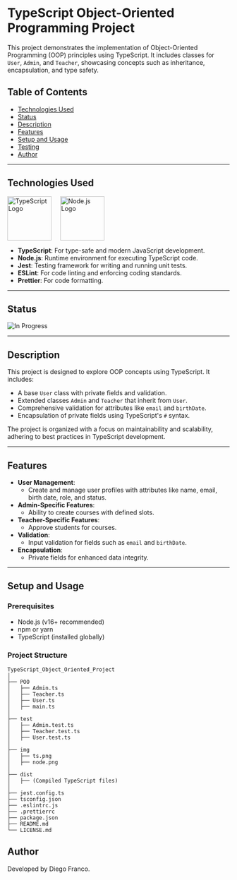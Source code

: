 # TypeScript Object-Oriented Programming Project

This project demonstrates the implementation of Object-Oriented Programming (OOP) principles using TypeScript. It includes classes for `User`, `Admin`, and `Teacher`, showcasing concepts such as inheritance, encapsulation, and type safety.

## Table of Contents

- [Technologies Used](#technologies-used)
- [Status](#status)
- [Description](#description)
- [Features](#features)
- [Setup and Usage](#setup-and-usage)
- [Testing](#testing)
- [Author](#author)

---

## Technologies Used

<div style="display: flex; flex-direction: row;">
  <img src="img/ts.png" alt="TypeScript Logo" width="100" style="margin-right: 20px;"/>
  <img src="img/node.png" alt="Node.js Logo" width="100" style="margin-right: 20px;"/>
</div>

- **TypeScript**: For type-safe and modern JavaScript development.
- **Node.js**: Runtime environment for executing TypeScript code.
- **Jest**: Testing framework for writing and running unit tests.
- **ESLint**: For code linting and enforcing coding standards.
- **Prettier**: For code formatting.

---

## Status

![In Progress](http://img.shields.io/static/v1?label=STATUS&message=IN%20PROGRESS&color=YELLOW&style=for-the-badge)

---

## Description

This project is designed to explore OOP concepts using TypeScript. It includes:
- A base `User` class with private fields and validation.
- Extended classes `Admin` and `Teacher` that inherit from `User`.
- Comprehensive validation for attributes like `email` and `birthDate`.
- Encapsulation of private fields using TypeScript's `#` syntax.

The project is organized with a focus on maintainability and scalability, adhering to best practices in TypeScript development.

---

## Features

- **User Management**:
  - Create and manage user profiles with attributes like name, email, birth date, role, and status.
- **Admin-Specific Features**:
  - Ability to create courses with defined slots.
- **Teacher-Specific Features**:
  - Approve students for courses.
- **Validation**:
  - Input validation for fields such as `email` and `birthDate`.
- **Encapsulation**:
  - Private fields for enhanced data integrity.

---

## Setup and Usage

### Prerequisites

- Node.js (v16+ recommended)
- npm or yarn
- TypeScript (installed globally)

### Project Structure

  ```
  TypeScript_Object_Oriented_Project
  │
  ├── POO
  │   ├── Admin.ts
  │   ├── Teacher.ts
  │   ├── User.ts
  │   ├── main.ts
  │
  ├── test
  │   ├── Admin.test.ts
  │   ├── Teacher.test.ts
  │   ├── User.test.ts
  │
  ├── img
  │   ├── ts.png
  │   ├── node.png
  │
  ├── dist
  │   ├── (Compiled TypeScript files)
  │
  ├── jest.config.ts
  ├── tsconfig.json
  ├── .eslintrc.js
  ├── .prettierrc
  ├── package.json
  ├── README.md
  └── LICENSE.md
  ```

## Author
Developed by Diego Franco.